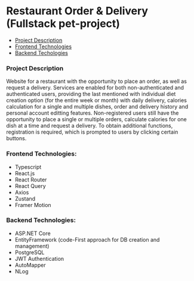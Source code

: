 # Restaurant Order & Delivery (Fullstack pet-project)

 - [Project Description](#description)
 - [Frontend Technologies](#fe)
 - [Backend Techologies](#be)

### <a name="description"></a>Project Description

Website for a restaurant with the opportunity to place an order, as well as request a delivery. Services are enabled for both non-authenticated and authenticated users, providing the last mentioned with individual diet creation option (for the entire week or month) with daily delivery, calories calculation for a single and multiple dishes, order and delivery history and personal account editting features. Non-registered users still have the opportunity to place a single or multiple orders, calculate calories for one dish at a time and request a delivery. To obtain additional functions, registration is required, which is prompted to users by clicking certain buttons.

### <a name="fe"></a>Frontend Technologies:

 - Typescript
 - React.js
 - React Router
 - React Query
 - Axios
 - Zustand
 - Framer Motion

### <a name="be"></a>Backend Technologies:

 - ASP.NET Core
 - EntityFramework (code-First approach for DB creation and management)
 - PostgreSQL
 - JWT Authentication
 - AutoMapper
 - NLog
